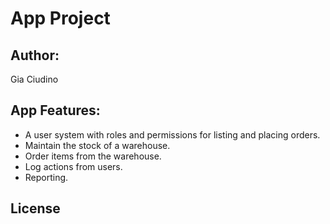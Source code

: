 # App Project

## Author: 
Gia Ciudino

## App Features:

* A user system with roles and permissions for listing and placing orders.
* Maintain the stock of a warehouse.
* Order items from the warehouse.
* Log actions from users.
* Reporting.

## License

